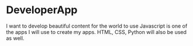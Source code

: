# DeveloperApp
I want to develop beautiful content for the world to use
Javascript is one of the apps I will use to create my apps.
HTML, CSS, Python will also be used as well.
